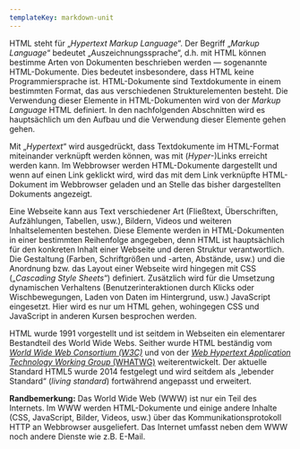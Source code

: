 ```yaml
---
templateKey: markdown-unit
---
```

HTML steht für „*Hypertext Markup Language*“. Der Begriff „*Markup Language*“ bedeutet „Auszeichnungssprache“, d.h. mit HTML können bestimme Arten
von Dokumenten beschrieben werden &mdash; sogenannte HTML-Dokumente.
Dies bedeutet insbesondere, dass HTML keine Programmiersprache ist. HTML-Dokumente
sind Textdokumente in einem bestimmten Format, das aus verschiedenen Strukturelementen
besteht. Die Verwendung dieser Elemente in HTML-Dokumenten wird von der *Markup Language* HTML definiert. In den nachfolgenden Abschnitten wird es hauptsächlich um den Aufbau
und die Verwendung dieser Elemente gehen gehen.

Mit „*Hypertext*“ wird ausgedrückt, dass Textdokumente im HTML-Format miteinander verknüpft werden können, was mit (*Hyper*-)Links erreicht werden kann. Im Webbrowser werden HTML-Dokumente dargestellt und wenn auf einen Link geklickt wird, wird das mit dem
Link verknüpfte HTML-Dokument im Webbrowser geladen und an Stelle das bisher dargestellten
Dokuments angezeigt.

Eine Webseite kann aus Text verschiedener Art (Fließtext, Überschriften, Aufzählungen, Tabellen, usw.), Bildern, Videos und weiteren Inhaltselementen bestehen. Diese Elemente werden in HTML-Dokumenten in einer bestimmten Reihenfolge angegeben, denn
HTML ist hauptsächlich für den konkreten Inhalt einer Webseite und deren Struktur
verantwortlich. Die Gestaltung (Farben, Schriftgrößen und -arten, Abstände, usw.) und die Anordnung bzw. das Layout einer Webseite wird hingegen mit CSS („*Cascading Style Sheets*“) definiert. Zusätzlich wird für die Umsetzung dynamischen Verhaltens (Benutzerinteraktionen durch Klicks oder Wischbewegungen, Laden von Daten im Hintergrund, usw.) JavaScript eingesetzt. Hier wird
es nur um HTML gehen, wohingegen CSS und JavaScript in anderen Kursen besprochen werden.

HTML wurde 1991 vorgestellt und ist seitdem in Webseiten ein elementarer Bestandteil des World Wide Webs. Seither wurde HTML beständig vom *[World Wide Web Consortium (W3C)](https://w3.org)* und von der [*Web Hypertext Application Technology Working Group* (WHATWG)](https://whatwg.org) weiterentwickelt. Der aktuelle Standard HTML5 wurde 2014 festgelegt und wird seitdem als „lebender Standard“ (*living standard*) fortwährend angepasst und erweitert.

**Randbemerkung:** Das World Wide Web (WWW) ist nur ein Teil des Internets. Im WWW werden HTML-Dokumente und einige andere Inhalte (CSS, JavaScript, Bilder, Videos, usw.) über das
Kommunikationsprotokoll HTTP an Webbrowser ausgeliefert. Das Internet umfasst
neben dem WWW noch andere Dienste wie z.B. E-Mail.
